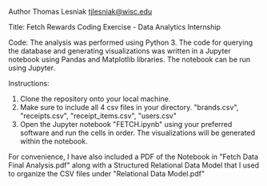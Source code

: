 Author
Thomas Lesniak tjlesniak@wisc.edu

Title: Fetch Rewards Coding Exercise - Data Analytics Internship

Code: The analysis was performed using Python 3. The code for querying the database and generating visualizations was written in a Jupyter notebook using Pandas
and Matplotlib libraries. The notebook can be run using Jupyter.

Instructions: 
  1. Clone the repository onto your local machine. 
  2. Make sure to include all 4 csv files in your directory. "brands.csv", "receipts.csv", "receipt_items.csv", "users.csv"
  3. Open the Jupyter notebook "FETCH.ipynb" using your preferred software and run the cells in order. The visualizations will be generated within the notebook. 
  
For convenience, I have also included a PDF of the Notebook in "Fetch Data Final Analysis.pdf" along with a Structured Relational Data Model that I used to organize
the CSV files under "Relational Data Model.pdf"

